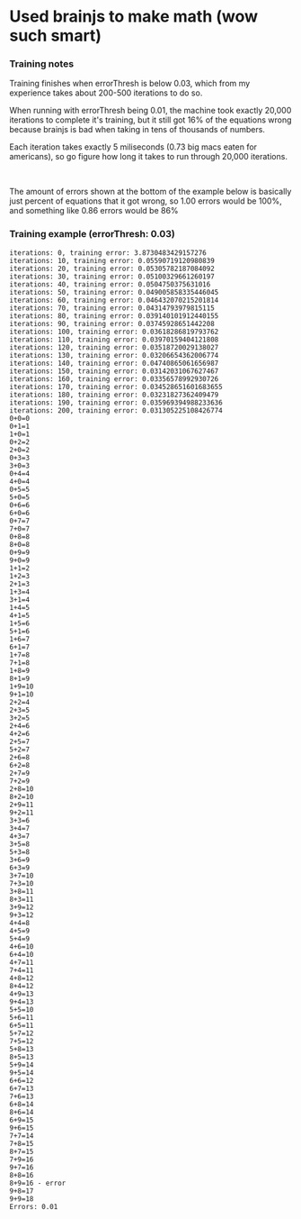 # Used brainjs to make math (wow such smart)

### Training notes
Training finishes when errorThresh is below 0.03, which from my experience takes about 200-500 iterations to do so.

When running with errorThresh being 0.01, the machine took exactly 20,000 iterations to complete it's training, but it still got 16% of the equations wrong because brainjs is bad when taking in tens of thousands of numbers.


Each iteration takes exactly 5 miliseconds (0.73 big macs eaten for americans), so go figure how long it takes to run through 20,000 iterations.

</br>

The amount of errors shown at the bottom of the example below is basically just percent of equations that it got wrong, so 1.00 errors would be 100%, and something like 0.86 errors would be 86%

### Training example (errorThresh: 0.03)
```
iterations: 0, training error: 3.8730483429157276
iterations: 10, training error: 0.05590719120980839
iterations: 20, training error: 0.05305782187084092
iterations: 30, training error: 0.05100329661260197
iterations: 40, training error: 0.0504750375631016
iterations: 50, training error: 0.049005858335446045
iterations: 60, training error: 0.046432070215201814
iterations: 70, training error: 0.04314793979815115
iterations: 80, training error: 0.039140101912440155
iterations: 90, training error: 0.03745928651442208
iterations: 100, training error: 0.03618286819793762
iterations: 110, training error: 0.03970159404121808
iterations: 120, training error: 0.03518720029138027
iterations: 130, training error: 0.03206654362006774
iterations: 140, training error: 0.04740865061656987
iterations: 150, training error: 0.03142031067627467
iterations: 160, training error: 0.03356578992930726
iterations: 170, training error: 0.034528651601683655
iterations: 180, training error: 0.03231827362409479
iterations: 190, training error: 0.035969394988233636
iterations: 200, training error: 0.031305225108426774
0+0=0
0+1=1
1+0=1
0+2=2
2+0=2
0+3=3
3+0=3
0+4=4
4+0=4
0+5=5
5+0=5
0+6=6
6+0=6
0+7=7
7+0=7
0+8=8
8+0=8
0+9=9
9+0=9
1+1=2
1+2=3
2+1=3
1+3=4
3+1=4
1+4=5
4+1=5
1+5=6
5+1=6
1+6=7
6+1=7
1+7=8
7+1=8
1+8=9
8+1=9
1+9=10
9+1=10
2+2=4
2+3=5
3+2=5
2+4=6
4+2=6
2+5=7
5+2=7
2+6=8
6+2=8
2+7=9
7+2=9
2+8=10
8+2=10
2+9=11
9+2=11
3+3=6
3+4=7
4+3=7
3+5=8
5+3=8
3+6=9
6+3=9
3+7=10
7+3=10
3+8=11
8+3=11
3+9=12
9+3=12
4+4=8
4+5=9
5+4=9
4+6=10
6+4=10
4+7=11
7+4=11
4+8=12
8+4=12
4+9=13
9+4=13
5+5=10
5+6=11
6+5=11
5+7=12
7+5=12
5+8=13
8+5=13
5+9=14
9+5=14
6+6=12
6+7=13
7+6=13
6+8=14
8+6=14
6+9=15
9+6=15
7+7=14
7+8=15
8+7=15
7+9=16
9+7=16
8+8=16
8+9=16 - error
9+8=17
9+9=18
Errors: 0.01
```
